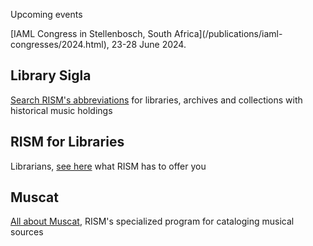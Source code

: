 
<article class="notification is-warning is-light">
    <p class="has-text-weight-semibold">Upcoming events</p>
    <p>[IAML Congress in Stellenbosch, South Africa](/publications/iaml-congresses/2024.html), 23-28 June 2024.</p>
</article>


## Library Sigla

[Search RISM's abbreviations](/community/sigla.html) for libraries, archives and collections with historical music holdings

## RISM for Libraries

Librarians, [see here](/organization/rism-for-libraries.html) what RISM has to offer you

## Muscat

[All about Muscat](/community/muscat.html), RISM's specialized program for cataloging musical sources
